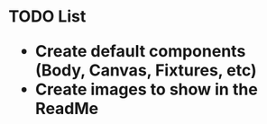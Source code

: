 <h1> TODO List

* Create default components (Body, Canvas, Fixtures, etc)
* Create images to show in the ReadMe